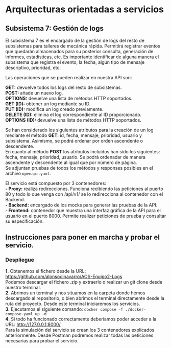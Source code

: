 # Arquitecturas orientadas a servicios
## Subsistema 7: Gestión de logs
El subsistema 7 es el encargado de la gestión de logs del resto de subsistemas para talleres de mecánica rápida. Permitirá registrar eventos que quedarán almacenados para su posterior consulta, generación de informes, estadísticas, etc. Es importante identificar de alguna manera el subsistema que registra el evento, la fecha, algún tipo de mensaje descriptivo, prioridad, etc.

Las operaciones que se pueden realizar en nuestra API son:

**GET:** devuelve todos los logs del resto de subsistemas. <br/>
**POST:** añade un nuevo log. <br/>
**OPTIONS:** devuelve una lista de métodos HTTP soportados. <br/>
**GET (ID):** obtener un log mediante su ID. <br/>
**PUT (ID):** modifica un log creado previamente. <br/>
**DELETE (ID):** elimina el log correspondiente al ID proporcionado. <br/>
**OPTIONS (ID):** devuelve una lista de métodos HTTP soportados. <br/>

Se han considerado los siguientes atributos para la creación de un log mediante el método **GET**: id, fecha, mensaje, prioridad, usuario y subsistema. Asimismo, se podrá ordenar por orden ascendente o descendente. <br/>
En cuanto al método **POST** los atributos incluidos han sido los siguientes: fecha, mensaje, prioridad, usuario. Se podrá ordenadar de manera ascendente y descendente al igual que por número de página. <br/>
Se adjuntan pruebas de todos los métodos y responses posibles en el archivo `openapi.yaml`.

El servicio está compuesto por 3 contenedores: <br/>
**- Proxy:** realiza redirecciones. Funciona recibiendo las peticiones al puerto 80 y todo lo que venga con /api/v1/ se lo redirecciona al contenedor con el Backend. <br/>
**- Backend:** encargado de los mocks para generar las pruebas de la API. <br/>
**- Frontend:** contenedor que muestra una interfaz gráfica de la API para el usuario en el puerto 8000. Permite realizar peticiones de prueba y consultar su especificación. <br/>

## Instrucciones para poner en marcha y probar el servicio.
### Despliegue 
**1.** Obtenemos el fichero desde la URL: https://github.com/alonsodinavarro/AOS-Equipo2-Logs <br/>
Podemos descargar el fichero .zip y extraerlo o realizar un git clone desde nuestro terminal. <br/>
**2.** Abrimos un terminal y nos situamos en la carpeta donde hemos descargado al repositorio, o bien abrimos el terminal directamente desde la ruta del proyecto. Desde este terminal iniciaremos los servicios. <br/>
**3.** Ejecutamos el siguiente comando: `docker compose -f ./docker-compose.yaml up -d` <br/>
**4.** Si todo ha funcionado correctamente deberíamos poder acceder a la URL: http://127.0.0.1:8000/ <br/>
Para la simulación del servicio se crean los 3 contenedores explicados anteriormente.
Desde Postman podremos realizar todas las peticiones necesarias para probar el servicio.
   
